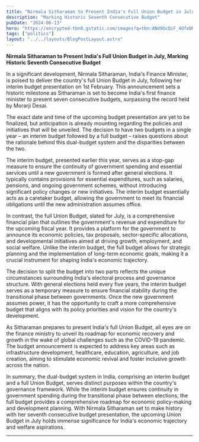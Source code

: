 ```yaml
---
title: "Nirmala Sitharaman to Present India's Full Union Budget in July"
description: "Marking Historic Seventh Consecutive Budget"
pubDate: "2024-06-13"
hero: "https://encrypted-tbn0.gstatic.com/images?q=tbn:ANd9GcQiF_4OfeDMvFkVa6bwxJ6aM4fyNu1LuQuqCw&s"
tags: ["politics"]
layout: "../../layouts/BlogPostLayout.astro"
---
```


**Nirmala Sitharaman to Present India's Full Union Budget in July, Marking Historic Seventh Consecutive Budget**

In a significant development, Nirmala Sitharaman, India's Finance Minister, is poised to deliver the country's full Union Budget in July, following her interim budget presentation on 1st February. This announcement sets a historic milestone as Sitharaman is set to become India's first finance minister to present seven consecutive budgets, surpassing the record held by Morarji Desai.

The exact date and time of the upcoming budget presentation are yet to be finalized, but anticipation is already mounting regarding the policies and initiatives that will be unveiled. The decision to have two budgets in a single year – an interim budget followed by a full budget – raises questions about the rationale behind this dual-budget system and the disparities between the two.

The interim budget, presented earlier this year, serves as a stop-gap measure to ensure the continuity of government spending and essential services until a new government is formed after general elections. It typically contains provisions for essential expenditures, such as salaries, pensions, and ongoing government schemes, without introducing significant policy changes or new initiatives. The interim budget essentially acts as a caretaker budget, allowing the government to meet its financial obligations until the new administration assumes office.

In contrast, the full Union Budget, slated for July, is a comprehensive financial plan that outlines the government's revenue and expenditure for the upcoming fiscal year. It provides a platform for the government to announce its economic policies, tax proposals, sector-specific allocations, and developmental initiatives aimed at driving growth, employment, and social welfare. Unlike the interim budget, the full budget allows for strategic planning and the implementation of long-term economic goals, making it a crucial instrument for shaping India's economic trajectory.

The decision to split the budget into two parts reflects the unique circumstances surrounding India's electoral process and governance structure. With general elections held every five years, the interim budget serves as a temporary measure to ensure financial stability during the transitional phase between governments. Once the new government assumes power, it has the opportunity to craft a more comprehensive budget that aligns with its policy priorities and vision for the country's development.

As Sitharaman prepares to present India's full Union Budget, all eyes are on the finance ministry to unveil its roadmap for economic recovery and growth in the wake of global challenges such as the COVID-19 pandemic. The budget announcement is expected to address key areas such as infrastructure development, healthcare, education, agriculture, and job creation, aiming to stimulate economic revival and foster inclusive growth across the nation.

In summary, the dual-budget system in India, comprising an interim budget and a full Union Budget, serves distinct purposes within the country's governance framework. While the interim budget ensures continuity in government spending during the transitional phase between elections, the full budget provides a comprehensive roadmap for economic policy-making and development planning. With Nirmala Sitharaman set to make history with her seventh consecutive budget presentation, the upcoming Union Budget in July holds immense significance for India's economic trajectory and welfare aspirations.

---